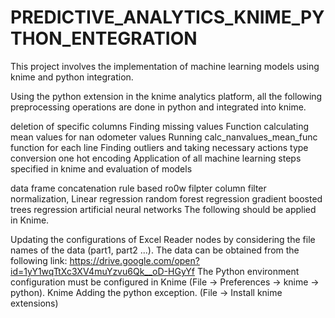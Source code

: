 # PREDICTIVE_ANALYTICS_KNIME_PYTHON_ENTEGRATION
This project involves the implementation of machine learning models using knime and python integration.

Using the python extension in the knime analytics platform, all the following preprocessing operations are done in python and integrated into knime.

deletion of specific columns
Finding missing values
Function calculating mean values ​​for nan odometer values
Running calc_nanvalues_mean_func function for each line
Finding outliers and taking necessary actions
type conversion
one hot encoding
Application of all machine learning steps specified in knime and evaluation of models

data frame concatenation
rule based ro0w filpter
column filter
normalization,
Linear regression
random forest regression
gradient boosted trees regression
artificial neural networks
The following should be applied in Knime.

Updating the configurations of Excel Reader nodes by considering the file names of the data (part1, part2 ...). The data can be obtained from the following link: https://drive.google.com/open?id=1yY1wqTtXc3XV4muYzvu6Qk__oD-HGyYf
The Python environment configuration must be configured in Knime (File -> Preferences -> knime -> python). Knime
Adding the python exception. (File -> Install knime extensions)
